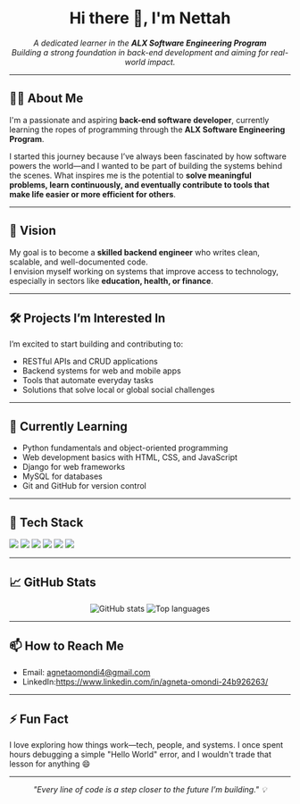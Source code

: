 <h1 align="center">Hi there 👋, I'm Nettah</h1>

<p align="center">
  <em>A dedicated learner in the <strong>ALX Software Engineering Program</strong><br/>
  Building a strong foundation in back-end development and aiming for real-world impact.</em>
</p>

---

## 👨‍💻 About Me

I'm a passionate and aspiring **back-end software developer**, currently learning the ropes of programming through the **ALX Software Engineering Program**.  

I started this journey because I’ve always been fascinated by how software powers the world—and I wanted to be part of building the systems behind the scenes. What inspires me is the potential to **solve meaningful problems, learn continuously, and eventually contribute to tools that make life easier or more efficient for others**.

---

## 🎯 Vision

My goal is to become a **skilled backend engineer** who writes clean, scalable, and well-documented code.  
I envision myself working on systems that improve access to technology, especially in sectors like **education, health, or finance**.

---

## 🛠️ Projects I’m Interested In

I’m excited to start building and contributing to:
- RESTful APIs and CRUD applications
- Backend systems for web and mobile apps
- Tools that automate everyday tasks
- Solutions that solve local or global social challenges

---

## 🌱 Currently Learning

- Python fundamentals and object-oriented programming  
- Web development basics with HTML, CSS, and JavaScript  
- Django for web frameworks  
- MySQL for databases  
- Git and GitHub for version control

---

## 🔨 Tech Stack

<p>
  <img src="https://img.shields.io/badge/Python-3776AB?style=for-the-badge&logo=python&logoColor=white"/>
  <img src="https://img.shields.io/badge/Django-092E20?style=for-the-badge&logo=django&logoColor=white"/>
  <img src="https://img.shields.io/badge/MySQL-4479A1?style=for-the-badge&logo=mysql&logoColor=white"/>
  <img src="https://img.shields.io/badge/HTML5-E34F26?style=for-the-badge&logo=html5&logoColor=white"/>
  <img src="https://img.shields.io/badge/CSS3-1572B6?style=for-the-badge&logo=css3&logoColor=white"/>
  <img src="https://img.shields.io/badge/JavaScript-F7DF1E?style=for-the-badge&logo=javascript&logoColor=black"/>
</p>

---

## 📈 GitHub Stats

<p align="center">
  <img src="https://github-readme-stats.vercel.app/api?username=nettah&show_icons=true&theme=radical" alt="GitHub stats"/>
  <img src="https://github-readme-stats.vercel.app/api/top-langs/?username=nettah&layout=compact&theme=radical" alt="Top languages"/>
</p>

---

## 📫 How to Reach Me

- Email: agnetaomondi4@gmail.com 
- LinkedIn:https://www.linkedin.com/in/agneta-omondi-24b926263/

---

## ⚡ Fun Fact

I love exploring how things work—tech, people, and systems. I once spent hours debugging a simple "Hello World" error, and I wouldn't trade that lesson for anything 😄

---

<p align="center">
  <em>"Every line of code is a step closer to the future I’m building." 💡</em>
</p>
